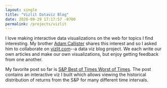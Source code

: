 ```yaml
---
layout: single
title: "Vizlit Dataviz Blog"
date: 2020-09-29 17:17:57 -0700
permalink: /projects/vizlit
---
```


I love making interactive data visualizations on the web for topics I find interesting. My brother [Adam Callister](https://adamhenrycallister.github.io/) shares this interest and so I asked him to collaborate on [vizlit.com](www.vizlit.com)--a data viz blog project. We each write our own articles and make our own visualizations, but enjoy getting feedback from one another.

My favorite post so far is [S&P Best of Times Worst of Times](https://www.vizlit.com/finance/2020/07/01/sp-performance.html). The post contains an interactive viz I built which allows viewing the historical distribution of returns from the S&P for many different time intervals.